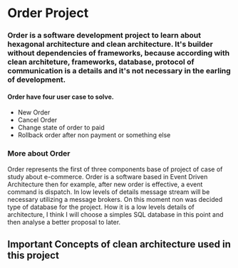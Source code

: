 
# Order Project

### Order is a software development project to learn about hexagonal architecture and clean architecture. It's builder without dependencies of frameworks, because according with clean architeture, frameworks, database, protocol of communication is a details and it's not necessary in the earling of development.

#### Order have four user case to solve. 

* New Order
* Cancel Order
* Change state of order to paid
* Rollback order after non payment or something else

### More about Order

Order represents the first of three components base of project of case of study about e-commerce. Order is a software based in Event Driven Architecture then for example, after new order is effective, a event command is dispatch. In low levels of details message stream will be necessary utilizing a message brokers.
On this moment non was decided type of database for the project. How it is a low levels details of architecture, I think I will choose a simples SQL database in this point and then analyse a better proposal to later. 


## Important Concepts of clean architecture used in this project

